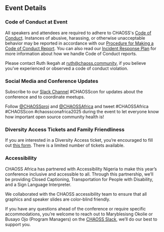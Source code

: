 ## Event Details

### Code of Conduct at Event
All speakers and attendees are required to adhere to CHAOSS's [Code of Conduct](https://chaoss.community/about/code-of-conduct/). Instances of abusive, harassing, or otherwise unacceptable behavior may be reported in accordance with our [Procedure for Making a Code of Conduct Report](https://chaoss.community/procedure-for-making-a-code-of-conduct-report/).  You can also read our [Incident Response Plan](https://chaoss.community/code-of-conduct-incident-response-plan/) for more information about how we handle Code of Conduct reports.

Please contact Ruth Ikegah at ruth@chaoss.community, if you believe you’ve experienced or observed a code of conduct violation. 

### Social Media and Conference Updates

Subscribe to our [Slack Channel](https://join.slack.com/t/chaoss-workspace/shared_invite/zt-r65szij9-QajX59hkZUct82b0uACA6g) #CHAOSScon for updates about the conference and to coordinate meetups.  

Follow [@CHAOSSproj](https://twitter.com/CHAOSSproj) and [@CHAOSSAfrica](https://x.com/chaoss_africa) and tweet #CHAOSSAfrica #CHAOSScon #chaossconafrica2025 during the event to let everyone know how important open source community health is!

### Diversity Access Tickets and Family Friendliness

If you are interested in a Diversity Access ticket, you’re encouraged to fill out [this form](https://forms.gle/bkBw5mihBYeGHonw7). There is a limited number of tickets available.


### Accessibility

CHAOSS Africa has partnered with Accessibility Nigeria to make this year’s conference inclusive and accessible to all. Through this partnership, we’ll be providing Closed Captioning, Transportation for People with Disability, and a Sign Language Interpreter. 

We collaborated with the CHAOSS accessibility team to ensure that all graphics and speaker slides are color-blind friendly.

If you have any questions ahead of the conference or require specific accommodations, you’re welcome to reach out to Maryblesisng Okolie or Busayo Ojo (Program Managers) on the [CHAOSS Slack](https://join.slack.com/t/chaoss-workspace/shared_invite/zt-1fah5gu35-5oUQEPT32O2Zt~3MFVNMlw), we’ll do our best to support you.


